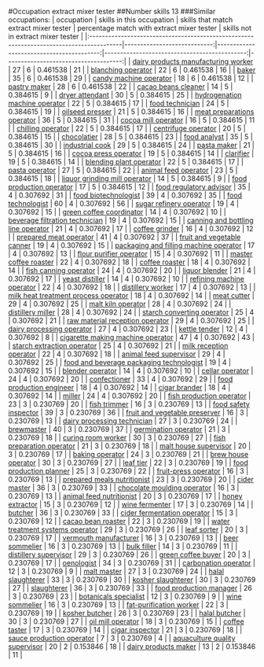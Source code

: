 #Occupation extract mixer tester
##Number skills 13
###Similar occupations:
| occupation                                                                              |   skills in this occupation |   skills that match extract mixer tester |   percentage match with extract mixer tester |   skills not in extract mixer tester |
|:----------------------------------------------------------------------------------------|----------------------------:|-----------------------------------------:|---------------------------------------------:|-------------------------------------:|
| [dairy products manufacturing worker](dairy_products_manufacturing_worker.md)           |                          27 |                                        6 |                                     0.461538 |                                   21 |
| [blanching operator](blanching_operator.md)                                             |                          22 |                                        6 |                                     0.461538 |                                   16 |
| [baker](baker.md)                                                                       |                          35 |                                        6 |                                     0.461538 |                                   29 |
| [candy machine operator](candy_machine_operator.md)                                     |                          18 |                                        6 |                                     0.461538 |                                   12 |
| [pastry maker](pastry_maker.md)                                                         |                          28 |                                        6 |                                     0.461538 |                                   22 |
| [cacao beans cleaner](cacao_beans_cleaner.md)                                           |                          14 |                                        5 |                                     0.384615 |                                    9 |
| [dryer attendant](dryer_attendant.md)                                                   |                          30 |                                        5 |                                     0.384615 |                                   25 |
| [hydrogenation machine operator](hydrogenation_machine_operator.md)                     |                          22 |                                        5 |                                     0.384615 |                                   17 |
| [food technician](food_technician.md)                                                   |                          24 |                                        5 |                                     0.384615 |                                   19 |
| [oilseed presser](oilseed_presser.md)                                                   |                          21 |                                        5 |                                     0.384615 |                                   16 |
| [meat preparations operator](meat_preparations_operator.md)                             |                          36 |                                        5 |                                     0.384615 |                                   31 |
| [cocoa mill operator](cocoa_mill_operator.md)                                           |                          16 |                                        5 |                                     0.384615 |                                   11 |
| [chilling operator](chilling_operator.md)                                               |                          22 |                                        5 |                                     0.384615 |                                   17 |
| [centrifuge operator](centrifuge_operator.md)                                           |                          20 |                                        5 |                                     0.384615 |                                   15 |
| [chocolatier](chocolatier.md)                                                           |                          28 |                                        5 |                                     0.384615 |                                   23 |
| [food analyst](food_analyst.md)                                                         |                          35 |                                        5 |                                     0.384615 |                                   30 |
| [industrial cook](industrial_cook.md)                                                   |                          29 |                                        5 |                                     0.384615 |                                   24 |
| [pasta maker](pasta_maker.md)                                                           |                          21 |                                        5 |                                     0.384615 |                                   16 |
| [cocoa press operator](cocoa_press_operator.md)                                         |                          19 |                                        5 |                                     0.384615 |                                   14 |
| [clarifier](clarifier.md)                                                               |                          19 |                                        5 |                                     0.384615 |                                   14 |
| [blending plant operator](blending_plant_operator.md)                                   |                          22 |                                        5 |                                     0.384615 |                                   17 |
| [pasta operator](pasta_operator.md)                                                     |                          27 |                                        5 |                                     0.384615 |                                   22 |
| [animal feed operator](animal_feed_operator.md)                                         |                          23 |                                        5 |                                     0.384615 |                                   18 |
| [liquor grinding mill operator](liquor_grinding_mill_operator.md)                       |                          14 |                                        5 |                                     0.384615 |                                    9 |
| [food production operator](food_production_operator.md)                                 |                          17 |                                        5 |                                     0.384615 |                                   12 |
| [food regulatory advisor](food_regulatory_advisor.md)                                   |                          35 |                                        4 |                                     0.307692 |                                   31 |
| [food biotechnologist](food_biotechnologist.md)                                         |                          39 |                                        4 |                                     0.307692 |                                   35 |
| [food technologist](food_technologist.md)                                               |                          60 |                                        4 |                                     0.307692 |                                   56 |
| [sugar refinery operator](sugar_refinery_operator.md)                                   |                          19 |                                        4 |                                     0.307692 |                                   15 |
| [green coffee coordinator](green coffee coordinator.md)                                 |                          14 |                                        4 |                                     0.307692 |                                   10 |
| [beverage filtration technician](beverage_filtration_technician.md)                     |                          19 |                                        4 |                                     0.307692 |                                   15 |
| [canning and bottling line operator](canning_and_bottling_line_operator.md)             |                          21 |                                        4 |                                     0.307692 |                                   17 |
| [coffee grinder](coffee_grinder.md)                                                     |                          16 |                                        4 |                                     0.307692 |                                   12 |
| [prepared meat operator](prepared_meat_operator.md)                                     |                          41 |                                        4 |                                     0.307692 |                                   37 |
| [fruit and vegetable canner](fruit_and_vegetable_canner.md)                             |                          19 |                                        4 |                                     0.307692 |                                   15 |
| [packaging and filling machine operator](packaging_and_filling_machine_operator.md)     |                          17 |                                        4 |                                     0.307692 |                                   13 |
| [flour purifier operator](flour_purifier_operator.md)                                   |                          15 |                                        4 |                                     0.307692 |                                   11 |
| [master coffee roaster](master_coffee_roaster.md)                                       |                          22 |                                        4 |                                     0.307692 |                                   18 |
| [coffee roaster](coffee_roaster.md)                                                     |                          18 |                                        4 |                                     0.307692 |                                   14 |
| [fish canning operator](fish_canning_operator.md)                                       |                          24 |                                        4 |                                     0.307692 |                                   20 |
| [liquor blender](liquor_blender.md)                                                     |                          21 |                                        4 |                                     0.307692 |                                   17 |
| [yeast distiller](yeast_distiller.md)                                                   |                          14 |                                        4 |                                     0.307692 |                                   10 |
| [refining machine operator](refining_machine_operator.md)                               |                          22 |                                        4 |                                     0.307692 |                                   18 |
| [distillery worker](distillery_worker.md)                                               |                          17 |                                        4 |                                     0.307692 |                                   13 |
| [milk heat treatment process operator](milk_heat_treatment_process_operator.md)         |                          18 |                                        4 |                                     0.307692 |                                   14 |
| [meat cutter](meat_cutter.md)                                                           |                          29 |                                        4 |                                     0.307692 |                                   25 |
| [malt kiln operator](malt_kiln_operator.md)                                             |                          28 |                                        4 |                                     0.307692 |                                   24 |
| [distillery miller](distillery_miller.md)                                               |                          28 |                                        4 |                                     0.307692 |                                   24 |
| [starch converting operator](starch_converting_operator.md)                             |                          25 |                                        4 |                                     0.307692 |                                   21 |
| [raw material reception operator](raw_material_reception_operator.md)                   |                          29 |                                        4 |                                     0.307692 |                                   25 |
| [dairy processing operator](dairy_processing_operator.md)                               |                          27 |                                        4 |                                     0.307692 |                                   23 |
| [kettle tender](kettle_tender.md)                                                       |                          12 |                                        4 |                                     0.307692 |                                    8 |
| [cigarette making machine operator](cigarette_making_machine_operator.md)               |                          47 |                                        4 |                                     0.307692 |                                   43 |
| [starch extraction operator](starch_extraction_operator.md)                             |                          25 |                                        4 |                                     0.307692 |                                   21 |
| [milk reception operator](milk_reception_operator.md)                                   |                          22 |                                        4 |                                     0.307692 |                                   18 |
| [animal feed supervisor](animal_feed_supervisor.md)                                     |                          29 |                                        4 |                                     0.307692 |                                   25 |
| [food and beverage packaging technologist](food_and_beverage_packaging_technologist.md) |                          19 |                                        4 |                                     0.307692 |                                   15 |
| [blender operator](blender_operator.md)                                                 |                          14 |                                        4 |                                     0.307692 |                                   10 |
| [cellar operator](cellar_operator.md)                                                   |                          24 |                                        4 |                                     0.307692 |                                   20 |
| [confectioner](confectioner.md)                                                         |                          33 |                                        4 |                                     0.307692 |                                   29 |
| [food production engineer](food_production_engineer.md)                                 |                          18 |                                        4 |                                     0.307692 |                                   14 |
| [cigar brander](cigar_brander.md)                                                       |                          18 |                                        4 |                                     0.307692 |                                   14 |
| [miller](miller.md)                                                                     |                          24 |                                        4 |                                     0.307692 |                                   20 |
| [fish production operator](fish_production_operator.md)                                 |                          23 |                                        3 |                                     0.230769 |                                   20 |
| [fish trimmer](fish_trimmer.md)                                                         |                          16 |                                        3 |                                     0.230769 |                                   13 |
| [food safety inspector](food_safety_inspector.md)                                       |                          39 |                                        3 |                                     0.230769 |                                   36 |
| [fruit and vegetable preserver](fruit_and_vegetable_preserver.md)                       |                          16 |                                        3 |                                     0.230769 |                                   13 |
| [dairy processing technician](dairy_processing_technician.md)                           |                          27 |                                        3 |                                     0.230769 |                                   24 |
| [brewmaster](brewmaster.md)                                                             |                          40 |                                        3 |                                     0.230769 |                                   37 |
| [germination operator](germination_operator.md)                                         |                          21 |                                        3 |                                     0.230769 |                                   18 |
| [curing room worker](curing_room_worker.md)                                             |                          30 |                                        3 |                                     0.230769 |                                   27 |
| [fish preparation operator](fish_preparation_operator.md)                               |                          21 |                                        3 |                                     0.230769 |                                   18 |
| [malt house supervisor](malt_house_supervisor.md)                                       |                          20 |                                        3 |                                     0.230769 |                                   17 |
| [baking operator](baking_operator.md)                                                   |                          24 |                                        3 |                                     0.230769 |                                   21 |
| [brew house operator](brew_house_operator.md)                                           |                          30 |                                        3 |                                     0.230769 |                                   27 |
| [leaf tier](leaf_tier.md)                                                               |                          22 |                                        3 |                                     0.230769 |                                   19 |
| [food production planner](food_production_planner.md)                                   |                          25 |                                        3 |                                     0.230769 |                                   22 |
| [fruit-press operator](fruit-press_operator.md)                                         |                          16 |                                        3 |                                     0.230769 |                                   13 |
| [prepared meals nutritionist](prepared_meals_nutritionist.md)                           |                          23 |                                        3 |                                     0.230769 |                                   20 |
| [cider master](cider_master.md)                                                         |                          36 |                                        3 |                                     0.230769 |                                   33 |
| [chocolate moulding operator](chocolate_moulding_operator.md)                           |                          16 |                                        3 |                                     0.230769 |                                   13 |
| [animal feed nutritionist](animal_feed_nutritionist.md)                                 |                          20 |                                        3 |                                     0.230769 |                                   17 |
| [honey extractor](honey_extractor.md)                                                   |                          15 |                                        3 |                                     0.230769 |                                   12 |
| [wine fermenter](wine_fermenter.md)                                                     |                          17 |                                        3 |                                     0.230769 |                                   14 |
| [butcher](butcher.md)                                                                   |                          36 |                                        3 |                                     0.230769 |                                   33 |
| [cider fermentation operator](cider_fermentation_operator.md)                           |                          15 |                                        3 |                                     0.230769 |                                   12 |
| [cacao bean roaster](cacao_bean_roaster.md)                                             |                          22 |                                        3 |                                     0.230769 |                                   19 |
| [water treatment systems operator](water_treatment_systems_operator.md)                 |                          29 |                                        3 |                                     0.230769 |                                   26 |
| [leaf sorter](leaf_sorter.md)                                                           |                          20 |                                        3 |                                     0.230769 |                                   17 |
| [vermouth manufacturer](vermouth_manufacturer.md)                                       |                          16 |                                        3 |                                     0.230769 |                                   13 |
| [beer sommelier](beer_sommelier.md)                                                     |                          16 |                                        3 |                                     0.230769 |                                   13 |
| [bulk filler](bulk_filler.md)                                                           |                          14 |                                        3 |                                     0.230769 |                                   11 |
| [distillery supervisor](distillery_supervisor.md)                                       |                          29 |                                        3 |                                     0.230769 |                                   26 |
| [green coffee buyer](green_coffee_buyer.md)                                             |                          20 |                                        3 |                                     0.230769 |                                   17 |
| [oenologist](oenologist.md)                                                             |                          34 |                                        3 |                                     0.230769 |                                   31 |
| [carbonation operator](carbonation_operator.md)                                         |                          12 |                                        3 |                                     0.230769 |                                    9 |
| [malt master](malt_master.md)                                                           |                          27 |                                        3 |                                     0.230769 |                                   24 |
| [halal slaughterer](halal_slaughterer.md)                                               |                          33 |                                        3 |                                     0.230769 |                                   30 |
| [kosher slaughterer](kosher_slaughterer.md)                                             |                          30 |                                        3 |                                     0.230769 |                                   27 |
| [slaughterer](slaughterer.md)                                                           |                          36 |                                        3 |                                     0.230769 |                                   33 |
| [food production manager](food_production_manager.md)                                   |                          26 |                                        3 |                                     0.230769 |                                   23 |
| [botanicals specialist](botanicals_specialist.md)                                       |                          12 |                                        3 |                                     0.230769 |                                    9 |
| [wine sommelier](wine_sommelier.md)                                                     |                          16 |                                        3 |                                     0.230769 |                                   13 |
| [fat-purification worker](fat-purification_worker.md)                                   |                          22 |                                        3 |                                     0.230769 |                                   19 |
| [kosher butcher](kosher_butcher.md)                                                     |                          26 |                                        3 |                                     0.230769 |                                   23 |
| [halal butcher](halal_butcher.md)                                                       |                          30 |                                        3 |                                     0.230769 |                                   27 |
| [oil mill operator](oil_mill_operator.md)                                               |                          18 |                                        3 |                                     0.230769 |                                   15 |
| [coffee taster](coffee_taster.md)                                                       |                          17 |                                        3 |                                     0.230769 |                                   14 |
| [cigar inspector](cigar_inspector.md)                                                   |                          21 |                                        3 |                                     0.230769 |                                   18 |
| [sauce production operator](sauce_production_operator.md)                               |                           7 |                                        3 |                                     0.230769 |                                    4 |
| [aquaculture quality supervisor](aquaculture_quality_supervisor.md)                     |                          20 |                                        2 |                                     0.153846 |                                   18 |
| [dairy products maker](dairy_products_maker.md)                                         |                          13 |                                        2 |                                     0.153846 |                                   11 |
